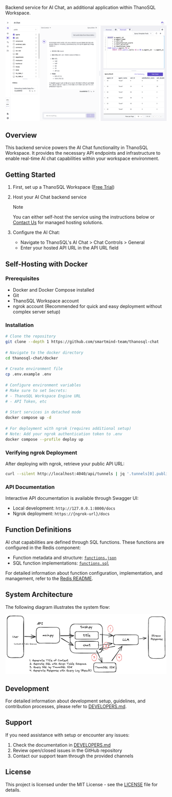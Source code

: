 Backend service for AI Chat, an additional application within ThanoSQL Workspace.

![image](images/image0.png)

## Overview

This backend service powers the AI Chat functionality in ThanoSQL Workspace. It provides the necessary API endpoints and infrastructure to enable real-time AI chat capabilities within your workspace environment.

## Getting Started

1. First, set up a ThanoSQL Workspace ([Free Trial](https://console.thanosql.com/products/workspace/create_workspace))

2. Host your AI Chat backend service

   > [!NOTE]
   > You can either self-host the service using the instructions below or [Contact Us](https://smartmind.team/contact/) for managed hosting solutions.

3. Configure the AI Chat:
   - Navigate to ThanoSQL's AI Chat > Chat Controls > General
   - Enter your hosted API URL in the API URL field

## Self-Hosting with Docker

### Prerequisites

- Docker and Docker Compose installed
- Git
- ThanoSQL Workspace account
- ngrok account (Recommended for quick and easy deployment without complex server setup)

### Installation

```bash
# Clone the repository
git clone --depth 1 https://github.com/smartmind-team/thanosql-chat

# Navigate to the docker directory
cd thanosql-chat/docker

# Create environment file
cp .env.example .env

# Configure environment variables
# Make sure to set Secrets:
# - ThanoSQL Workspace Engine URL
# - API Token, etc

# Start services in detached mode
docker compose up -d

# For deployment with ngrok (requires additional setup)
# Note: Add your ngrok authentication token to .env
docker compose --profile deploy up
```

### Verifying ngrok Deployment

After deploying with ngrok, retrieve your public API URL:

```bash
curl --silent http://localhost:4040/api/tunnels | jq '.tunnels[0].public_url'
```

### API Documentation

Interactive API documentation is available through Swagger UI:

- Local development: `http://127.0.0.1:8000/docs`
- Ngrok deployment: `https://{ngrok-url}/docs`

## Function Definitions

AI chat capabilities are defined through SQL functions. These functions are configured in the Redis component:

- Function metadata and structure: [`functions.json`](docker/redis/functions.json)
- SQL function implementations: [`functions.sql`](docker/redis/functions.sql)

For detailed information about function configuration, implementation, and management, refer to the [Redis README](docker/redis/README.md).

## System Architecture

The following diagram illustrates the system flow:

![image](images/flow.excalidraw.png)

## Development

For detailed information about development setup, guidelines, and contribution processes, please refer to [DEVELOPERS.md](DEVELOPERS.md).

## Support

If you need assistance with setup or encounter any issues:

1. Check the documentation in [DEVELOPERS.md](DEVELOPERS.md)
2. Review open/closed issues in the GitHub repository
3. Contact our support team through the provided channels

## License

This project is licensed under the MIT License - see the [LICENSE](LICENSE) file for details.

